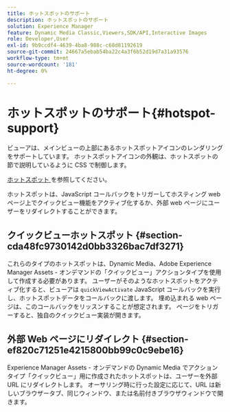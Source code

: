 ```yaml
---
title: ホットスポットのサポート
description: ホットスポットのサポート
solution: Experience Manager
feature: Dynamic Media Classic,Viewers,SDK/API,Interactive Images
role: Developer,User
exl-id: 9b9ccdf4-4639-4ba8-988c-c68d81192619
source-git-commit: 24667a5ebab54ba22c4a3f6b52d19d7a31a93576
workflow-type: tm+mt
source-wordcount: '181'
ht-degree: 0%

---
```


# ホットスポットのサポート{#hotspot-support}

ビューアは、メインビューの上部にあるホットスポットアイコンのレンダリングをサポートしています。 ホットスポットアイコンの外観は、ホットスポットの節で説明しているように CSS で制御します。

[ ホットスポット ](../../c-html5-aem-asset-viewers/c-html5-aem-interactive-images/c-html5-aem-interactive-image-customizingviewer/r-html5-aem-int-image-customize-hotspots.md#reference-2ac3cc414ef2467390bf53145f1d8d74) を参照してください。

ホットスポットは、JavaScript コールバックをトリガーしてホスティング web ページ上でクイックビュー機能をアクティブ化するか、外部 web ページにユーザーをリダイレクトすることができます。

## クイックビューホットスポット {#section-cda48fc9730142d0bb3326bac7df3271}

これらのタイプのホットスポットは、Dynamic Media、Adobe Experience Manager Assets - オンデマンドの「クイックビュー」アクションタイプを使用して作成する必要があります。 ユーザーがそのようなホットスポットをアクティブ化すると、ビューアは `quickViewActivate` JavaScript コールバックを実行し、ホットスポットデータをコールバックに渡します。 埋め込まれる web ページは、このコールバックをリッスンすることが想定されます。 ページをトリガーすると、独自のクイックビュー実装が開きます。

## 外部 Web ページにリダイレクト {#section-ef820c71251e4215800bb99c0c9ebe16}

Experience Manager Assets - オンデマンドの Dynamic Media でアクションタイプ「クイックビュー」用に作成されたホットスポットは、ユーザーを外部 URL にリダイレクトします。 オーサリング時に行った設定に応じて、URL は新しいブラウザータブ、同じウィンドウ、または名前付きブラウザウィンドウで開きます。
